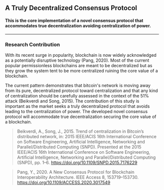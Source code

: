 ## A Truly Decentralized Consensus Protocol

#### This is the core implementation of a novel consensus protocol that accommodates true decentralization avoiding centralization of power.
---
### Research Contribution

With its recent surge in popularity, blockchain is now widely acknowledged as a potentially
disruptive technology (Pang, 2020). Most of the current popular permissionless blockchains are
meant to be decentralized but as they grow the system tent to be more centralized ruining the core
value of a blockchain.

The current pattern demonstrates that bitcoin's network is moving away from its pure,
decentralized protocol toward centralization and that any kind of centralization should be carefully
assessed in the context of the 51% attack (Beikverdi and Song, 2015). The contribution of this
study is important as the market seeks a truly decentralized protocol that avoids leading to the
centralization of power. The developed novel consensus protocol will accommodate true decentralization 
securing the core value of a blockchain.


>Beikverdi, A., Song, J., 2015. Trend of centralization in Bitcoin’s distributed network, in: 2015
  IEEE/ACIS 16th International Conference on Software Engineering, Artificial Intelligence,
  Networking and Parallel/Distributed Computing (SNPD). Presented at the 2015 IEEE/ACIS
  16th International Conference on Software Engineering, Artificial Intelligence, Networking
  and Parallel/Distributed Computing (SNPD), pp. 1–6.
  https://doi.org/10.1109/SNPD.2015.7176229
  
>Pang, Y., 2020. A New Consensus Protocol for Blockchain Interoperability Architecture. IEEE
  Access 8, 153719–153730. https://doi.org/10.1109/ACCESS.2020.3017549
